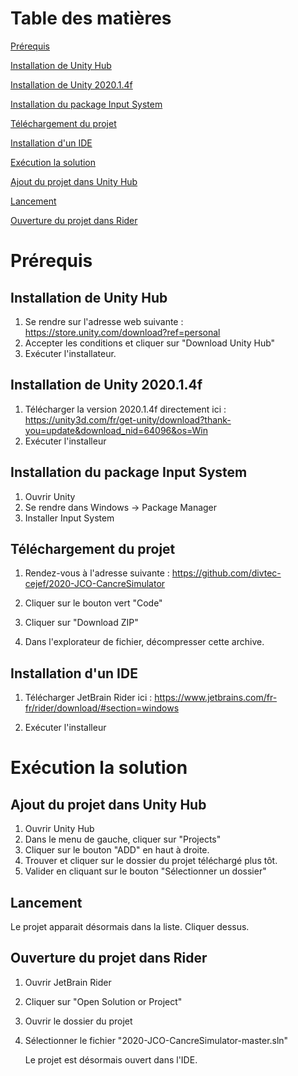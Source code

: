# Table des matières

[Prérequis](#Prérequis)

[Installation de Unity Hub](#Installation-de-Unity-Hub)

[Installation de Unity 2020.1.4f](#Installation-de-Unity-2020.1.4f)

[Installation du package Input System](#création-de-la-base-de-données)

[Téléchargement du projet](#création-du-modèle-task)

[Installation d'un IDE](#création-des-routes-de-lapi)

[Exécution la solution](#création-du-controller-taskcontroller)

[Ajout du projet dans Unity Hub](#test-des-routes-avec-postman)

[Lancement](#test-des-routes-avec-postman)

[Ouverture du projet dans Rider](#test-des-routes-avec-postman)


# Prérequis

## Installation de Unity Hub

1. Se rendre sur l'adresse web suivante : https://store.unity.com/download?ref=personal
2. Accepter les conditions et cliquer sur "Download Unity Hub"
3. Exécuter l'installateur.

## Installation de Unity 2020.1.4f

1. Télécharger la version 2020.1.4f directement ici : https://unity3d.com/fr/get-unity/download?thank-you=update&download_nid=64096&os=Win
2. Exécuter l'installeur

## Installation du package Input System

1. Ouvrir Unity
2. Se rendre dans Windows -> Package Manager
3. Installer Input System

## Téléchargement du projet

1. Rendez-vous à l'adresse suivante : https://github.com/divtec-cejef/2020-JCO-CancreSimulator

2. Cliquer sur le bouton vert "Code"
3. Cliquer sur "Download ZIP"
4. Dans l'explorateur de fichier, décompresser cette archive.


## Installation d'un IDE

1. Télécharger JetBrain Rider ici : https://www.jetbrains.com/fr-fr/rider/download/#section=windows

2. Exécuter l'installeur
   

# Exécution la solution

## Ajout du projet dans Unity Hub

1. Ouvrir Unity Hub 
2. Dans le menu de gauche, cliquer sur "Projects"
3. Cliquer sur le bouton "ADD" en haut à droite.
4. Trouver et cliquer sur le dossier du projet téléchargé plus tôt.
5. Valider en cliquant sur le bouton "Sélectionner un dossier"

## Lancement

Le projet apparait désormais dans la liste. Cliquer dessus.

## Ouverture du projet dans Rider

1. Ouvrir JetBrain Rider
2. Cliquer sur "Open Solution or Project"

3. Ouvrir le dossier du projet

4. Sélectionner le fichier "2020-JCO-CancreSimulator-master.sln"

   Le projet est désormais ouvert dans l'IDE.
